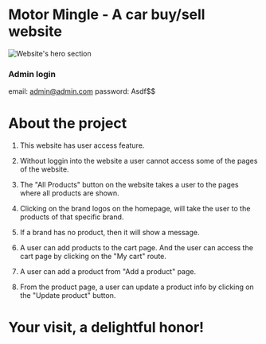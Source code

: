 # Motor Mingle - A car buy/sell website

![Website's hero section]("./src/assets/heroSection.png)

### Admin login
email: admin@admin.com
password: Asdf$$

# About the project

 1. This website has user access feature.

 2. Without loggin into the website a user cannot access some of the pages of the website.

 3. The "All Products" button on the website takes a user to the pages where all products are shown.

 4. Clicking on the brand logos on the homepage, will take the user to the products of that specific brand.

 5. If a brand has no product, then it will show a message.

 6. A user can add products to the cart page. And the user can access the cart page by clicking on the "My cart" route.

 7. A user can add a product from "Add a product" page.

 8. From the product page, a user can update a product info by clicking on the "Update product" button.


# Your visit, a delightful honor!
